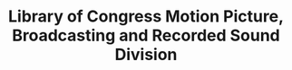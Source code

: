 ---
layout: repo
title: "Library of Congress Motion Picture, Broadcasting and Recorded Sound Division"
id: 24078
permalink: repos/24078/
---